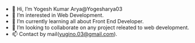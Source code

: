 - 👋 Hi, I’m Yogesh Kumar Arya@Yogesharya03
- 👀 I’m interested in Web Development.
- 🌱 I’m currently learning all about Front End Developer.
- 💞️ I’m looking to collaborate on any project releated to web development.
- 📫 Contact by mail(yugino.03@gmail.com).

<!---
Yogesharya03/Yogesharya03 is a ✨ special ✨ repository because its `README.md` (this file) appears on your GitHub profile.
You can click the Preview link to take a look at your changes.
--->

